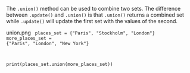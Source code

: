 The `.union()` method can be used to combine two sets. The difference between `.update()` and `.union()` is that `.union()` returns a combined set while `.update()` will update the first set with the values of the second.

<image>union.png</image><codeblock language="python" type="lesson">
<code>
places_set = {"Paris", "Stockholm", "London"}
more_places_set = {"Paris", "London", "New York"}

print(places_set.union(more_places_set))
</code>
</codeblock>